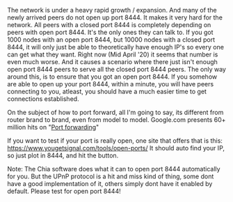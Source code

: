 The network is under a heavy rapid growth / expansion. And many of the newly arrived peers do not open up port 8444. It makes it very hard for the network. All peers with a closed port 8444 is completely depending on peers with open port 8444. It's the only ones they can talk to. If you got 1000 nodes with an open port 8444, but 10000 nodes with a closed port 8444, it will only just be able to theoretically have enough IP's so every one can get what they want. Right now (Mid April '20) it seems that number is even much worse. And it causes a scenario where there just isn't enough open port 8444 peers to serve all the closed port 8444 peers. The only way around this, is to ensure that you got an open port 8444.
If you somehow are able to open up your port 8444, within a minute, you will have peers connecting to you, atleast, you should have a much easier time to get connections established. 

On the subject of how to port forward, all I'm going to say, its different from router brand to brand, even from model to model.
Google.com presents 60+ million hits on "[Port forwarding](https://www.google.com/search?q=port+forwarding&source=hp&ei=HDB-YILlDoOB9u8P-72_4AM&iflsig=AINFCbYAAAAAYH4-LJZmDqT9olTepGniZToDYoAz5s4Q&oq=port+for&gs_lcp=Cgdnd3Mtd2l6EAMYADICCAAyAggAMgIIADICCAAyAggAMgIIADICCAAyAggAMgIIADICCAA6CAgAELEDEIMBOgUIABCxAzoICC4QsQMQgwE6CwgAELEDEMcBEKMCOgUILhCxAzoICAAQxwEQrwE6CAguELEDEJMCOgIILjoECAAQCjoGCAAQChATOggIABAKEB4QEzoGCAAQHhATUMMPWLghYJgqaANwAHgAgAFeiAGlBZIBAjEwmAEAoAEBqgEHZ3dzLXdperABAA&sclient=gws-wiz)"

If you want to test if your port is really open, one site that offers that is this:
https://www.yougetsignal.com/tools/open-ports/
It should auto find your IP, so just plot in 8444, and hit the button.

Note: The Chia software does what it can to open port 8444 automatically for you. But the UPnP protocol is a hit and miss kind of thing, some dont have a good implementation of it, others simply dont have it enabled by default. Please test for open port 8444!